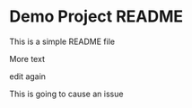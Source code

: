 # Demo Project README

This is a simple README file

More text

edit again

This is going to cause an issue
